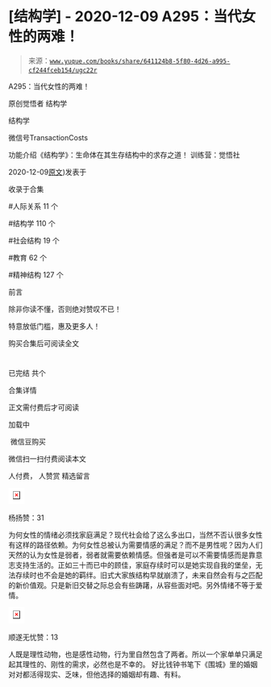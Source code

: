 # [结构学] - 2020-12-09 A295：当代女性的两难！

> 来源：[`www.yuque.com/books/share/641124b8-5f80-4d26-a995-cf244fceb154/ugc22r`](https://www.yuque.com/books/share/641124b8-5f80-4d26-a995-cf244fceb154/ugc22r)



A295：当代女性的两难！ 

原创觉悟者 结构学 

结构学 

微信号TransactionCosts 

功能介绍《结构学》：生命体在其生存结构中的求存之道！ 训练营：觉悟社 

2020-12-09[原文](https://mp.weixin.qq.com/s?__biz=MzIzMDYwOTM0Mg==&mid=2247484854&idx=1&sn=6851afe306f7b89d23728018ea32b7f2&chksm=e8b19d67dfc61471955b15021ac11c5fff9f1607977e9df1bd2bbfabc2deb3dea5c98e369c55#rd))发表于 

收录于合集 

#人际关系 11 个 

#结构学 110 个 

#社会结构 19 个 

#教育 62 个 

#精神结构 127 个 

前言 

除非你读不懂，否则绝对赞叹不已！ 

特意放低门槛，惠及更多人！ 

购买合集后可阅读全文 

# 

已完结 共个 

合集详情 

正文需付费后才可阅读 

加载中 

 微信豆购买 

微信扫一扫付费阅读本文 

人付费， 人赞赏 <ne-h3 id="rSj1q" data-lake-id="rSj1q"><ne-heading-ext><ne-heading-anchor></ne-heading-anchor><ne-heading-fold></ne-heading-fold></ne-heading-ext><ne-heading-content>精选留言</ne-heading-content></ne-h3> 

<ne-card data-card-name="image" data-card-type="inline" id="ORiqr" data-event-boundary="card" style="color: rgb(51, 51, 51);">![](img/35a82c12d15546d7da19a91d597da634.png)  

杨扬赞：31 

为何女性的情绪必须找家庭满足？现代社会给了这么多出口，当然不否认很多女性有这样的路径依赖。为何女性总被认为需要情感的满足？而不是男性呢？因为人们天然的认为女性是弱者，弱者就需要依赖情感。但强者是可以不需要情感而是靠意志支持生活的。正如三十而已中的顾佳，家庭存续时可以是她实现自我的堡垒，无法存续时也不会是她的羁绊。旧式大家族结构早就崩溃了，未来自然会有与之匹配的新价值观。只是新旧交替之际总会有些踌躇，从容些面对吧。另外情绪不等于爱情。 

<ne-card data-card-name="image" data-card-type="inline" id="VTfQM" data-event-boundary="card" style="color: rgb(51, 51, 51);">![](img/3d597d4feea9d7c51338e178fad0a134.png)  

顺遂无忧赞：13 

人既是理性动物，也是感性动物，行为里自然包含了两者。所以一个家单单只满足起其理性的、刚性的需求，必然也是不幸的。 好比钱钟书笔下《围城》里的婚姻对对都活得现实、乏味，但他选择的婚姻却有趣、有料。</ne-card></ne-card>